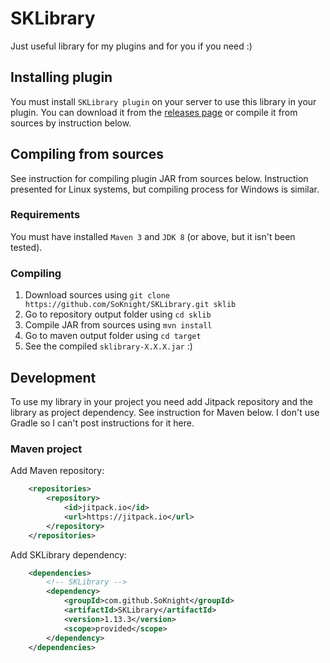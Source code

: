 # SKLibrary
Just useful library for my plugins and for you if you need :)

## Installing plugin
You must install `SKLibrary plugin` on your server to use this library in your plugin.
You can download it from the [releases page](https://github.com/SoKnight/SKLibrary/releases) or 
compile it from sources by instruction below.

## Compiling from sources
See instruction for compiling plugin JAR from sources below. Instruction presented for Linux systems, 
but compiling process for Windows is similar.

### Requirements
You must have installed `Maven 3` and `JDK 8` (or above, but it isn't been tested).

### Compiling
1) Download sources using `git clone https://github.com/SoKnight/SKLibrary.git sklib`
2) Go to repository output folder using `cd sklib`
3) Compile JAR from sources using `mvn install`
4) Go to maven output folder using `cd target`
5) See the compiled `sklibrary-X.X.X.jar` :)

## Development
To use my library in your project you need add Jitpack repository and the library as project dependency. 
See instruction for Maven below. I don't use Gradle so I can't post instructions for it here.

### Maven project
Add Maven repository:
```xml
    <repositories>
        <repository>
            <id>jitpack.io</id>
            <url>https://jitpack.io</url>
        </repository>
    </repositories>
```
Add SKLibrary dependency:
```xml
    <dependencies>
        <!-- SKLibrary -->
        <dependency>
            <groupId>com.github.SoKnight</groupId>
            <artifactId>SKLibrary</artifactId>
            <version>1.13.3</version>
            <scope>provided</scope>
        </dependency>
    </dependencies>
```
